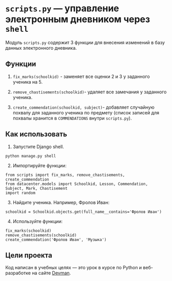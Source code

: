 # `scripts.py` — управление электронным дневником через `shell`

Модуль `scripts.py` содержит 3 функции для внесения изменений  в базу  данных электронного дневника.

## Функции

1. `fix_marks(schoolkid)` - заменяет все оценки 2 и 3 у заданного ученика на 5.

2. `remove_chastisements(schoolkid)`- удаляет все замечания у заданного ученика.

3. `create_commendation(schoolkid, subject)`- добавляет случайную похвалу для заданного ученика по предмету (cписок записей для похвалы хранится в `COMMENDATIONS` внутри `scripts.py`).

## Как использовать

1. Запустите Django shell.

```
python manage.py shell
```

2. Импортируйте функции:

```
from scripts import fix_marks, remove_chastisements, create_commendation
from datacenter.models import Schoolkid, Lesson, Commendation, Subject, Mark, Chastisement
import random
```
3. Найдите ученика. Например, Фрoлов Иван:

```
schoolkid = Schoolkid.objects.get(full_name__contains='Фролов Иван')
```

4. Используйте функции:
```
fix_marks(schoolkid)
remove_chastisements(schoolkid)
create_commendation('Фролов Иван', 'Музыка')
```

## Цели проекта

Код написан в учебных целях — это урок в курсе по Python и веб-разработке на сайте [Devman](https://dvmn.org).